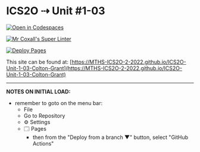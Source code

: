 # ICS2O ⇢ Unit #1-03

[![Open in Codespaces](https://classroom.github.com/assets/launch-codespace-f4981d0f882b2a3f0472912d15f9806d57e124e0fc890972558857b51b24a6f9.svg)](https://classroom.github.com/open-in-codespaces?assignment_repo_id=10133471)

[![Mr Coxall's Super Linter](https://github.com/MTHS-ICS2O-2-2022/ICS2O-Unit-1-03-Colton-Grant/workflows/Mr%20Coxall's%20Super%20Linter/badge.svg)](https://github.com/MTHS-ICS2O-2-2022/ICS2O-Unit-1-03-Colton-Grant/actions)

[![Deploy Pages](https://github.com/MTHS-ICS2O-2-2022/ICS2O-Unit-1-03-Colton-Grant/workflows/Deploy%20Pages/badge.svg)](https://github.com/MTHS-ICS2O-2-2022/ICS2O-Unit-1-03-Colton-Grant/actions)

This site can be found at: [https://MTHS-ICS2O-2-2022.github.io/ICS2O-Unit-1-03-Colton-Grant](https://MTHS-ICS2O-2-2022.github.io/ICS2O-Unit-1-03-Colton-Grant)

---

**NOTES ON INITIAL LOAD:**
- remember to goto on the menu bar:
  - File
  - Go to Repository
  - ⚙ Settings
  - 🗔 Pages
    - then from the "Deploy from a branch ▼" button, select "GitHub Actions"
